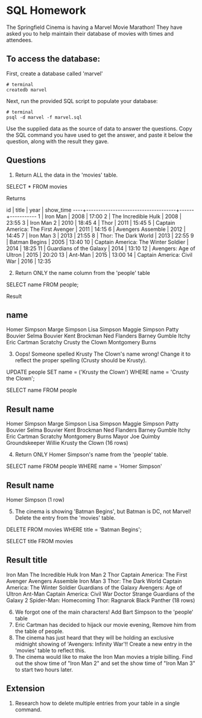 # SQL Homework

The Springfield Cinema is having a Marvel Movie Marathon! They have asked you to help maintain their database of movies with times and attendees.

## To access the database:

First, create a database called 'marvel'

```
# terminal
createdb marvel
```

Next, run the provided SQL script to populate your database:

```
# terminal
psql -d marvel -f marvel.sql
```

Use the supplied data as the source of data to answer the questions. Copy the SQL command you have used to get the answer, and paste it below the question, along with the result they gave.

## Questions

1.  Return ALL the data in the 'movies' table.

SELECT * FROM movies

Returns

id |                title                | year | show_time 
----+-------------------------------------+------+-----------
  1 | Iron Man                            | 2008 | 17:00
  2 | The Incredible Hulk                 | 2008 | 23:55
  3 | Iron Man 2                          | 2010 | 18:45
  4 | Thor                                | 2011 | 15:45
  5 | Captain America: The First Avenger  | 2011 | 14:15
  6 | Avengers Assemble                   | 2012 | 14:45
  7 | Iron Man 3                          | 2013 | 21:55
  8 | Thor: The Dark World                | 2013 | 22:55
  9 | Batman Begins                       | 2005 | 13:40
 10 | Captain America: The Winter Soldier | 2014 | 18:25
 11 | Guardians of the Galaxy             | 2014 | 13:10
 12 | Avengers: Age of Ultron             | 2015 | 20:20
 13 | Ant-Man                             | 2015 | 13:00
 14 | Captain America: Civil War          | 2016 | 12:35

2.  Return ONLY the name column from the 'people' table

SELECT name FROM people;

Result

name         
----------------------
 Homer Simpson
 Marge Simpson
 Lisa Simpson
 Maggie Simpson
 Patty Bouvier
 Selma Bouvier
 Kent Brockman
 Ned Flanders
 Barney Gumble
 Itchy
 Eric Cartman
 Scratchy
 Crusty the Clown
 Montgomery Burns


3.  Oops! Someone spelled Krusty The Clown's name wrong! Change it to reflect the proper spelling (Crusty should be Krusty).

UPDATE people SET name = ('Krusty the Clown') WHERE name = 'Crusty the Clown';

SELECT name FROM people

Result
name         
----------------------
 Homer Simpson
 Marge Simpson
 Lisa Simpson
 Maggie Simpson
 Patty Bouvier
 Selma Bouvier
 Kent Brockman
 Ned Flanders
 Barney Gumble
 Itchy
 Eric Cartman
 Scratchy
 Montgomery Burns
 Mayor Joe Quimby
 Groundskeeper Willie
 Krusty the Clown
(16 rows)

4.  Return ONLY Homer Simpson's name from the 'people' table.

SELECT name FROM people WHERE name = 'Homer Simpson'

Result
name      
---------------
 Homer Simpson
(1 row)

5.  The cinema is showing 'Batman Begins', but Batman is DC, not Marvel! Delete the entry from the 'movies' table.


DELETE FROM movies WHERE title = 'Batman Begins';

SELECT title FROM movies

Result
title                
-------------------------------------
 Iron Man
 The Incredible Hulk
 Iron Man 2
 Thor
 Captain America: The First Avenger
 Avengers Assemble
 Iron Man 3
 Thor: The Dark World
 Captain America: The Winter Soldier
 Guardians of the Galaxy
 Avengers: Age of Ultron
 Ant-Man
 Captain America: Civil War
 Doctor Strange
 Guardians of the Galaxy 2
 Spider-Man: Homecoming
 Thor: Ragnarok
 Black Panther
(18 rows)

6.  We forgot one of the main characters! Add Bart Simpson to the 'people' table
7.  Eric Cartman has decided to hijack our movie evening, Remove him from the table of people.
8.  The cinema has just heard that they will be holding an exclusive midnight showing of 'Avengers: Infinity War'!! Create a new entry in the 'movies' table to reflect this.
9.  The cinema would like to make the Iron Man movies a triple billing. Find out the show time of "Iron Man 2" and set the show time of "Iron Man 3" to start two hours later.

## Extension

1.  Research how to delete multiple entries from your table in a single command.
